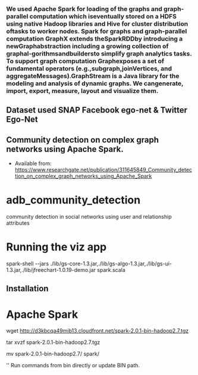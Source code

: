### We used Apache Spark for loading of the graphs and graph-parallel computation which iseventually stored on a HDFS using native Hadoop libraries and Hive for cluster distribution oftasks to worker nodes. Spark for graphs and graph-parallel computation GraphX extends theSparkRDDby introducing a newGraphabstraction including a growing collection of graphal-gorithmsandbuildersto simplify graph analytics tasks. To support graph computation Graphexposes a set of fundamental operators (e.g.,subgraph,joinVertices, and aggregateMessages).GraphStream is a Java library for the modeling and analysis of dynamic graphs.  We cangenerate, import, export, measure, layout and visualize them.  
## Dataset used SNAP Facebook ego-net & Twitter Ego-Net
## Community detection on complex graph networks using Apache Spark. 

* Available from: https://www.researchgate.net/publication/311645849_Community_detection_on_complex_graph_networks_using_Apache_Spark


# adb_community_detection
community detection in social networks using user and relationship attributes


# Running the viz app

spark-shell --jars ./lib/gs-core-1.3.jar,./lib/gs-algo-1.3.jar,./lib/gs-ui-1.3.jar,./lib/jfreechart-1.0.19-demo.jar spark.scala

## Installation

# Apache Spark

wget http://d3kbcqa49mib13.cloudfront.net/spark-2.0.1-bin-hadoop2.7.tgz

tar xvzf spark-2.0.1-bin-hadoop2.7.tgz

mv spark-2.0.1-bin-hadoop2.7/ spark/

'' Run commands from bin directly or update BIN path.
